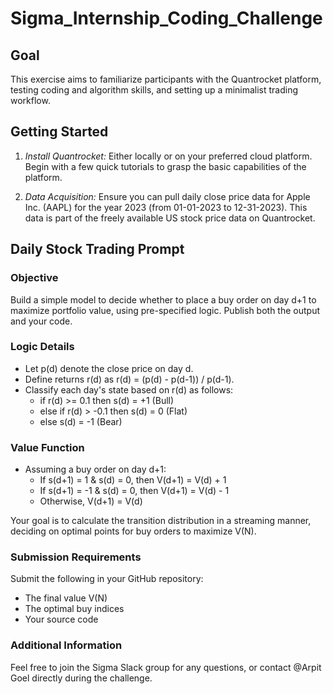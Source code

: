 # Sigma_Internship_Coding_Challenge

## Goal

This exercise aims to familiarize participants with the Quantrocket platform, testing coding and algorithm skills, and setting up a minimalist trading workflow.

## Getting Started

1. *Install Quantrocket:* Either locally or on your preferred cloud platform. Begin with a few quick tutorials to grasp the basic capabilities of the platform.

2. *Data Acquisition:* Ensure you can pull daily close price data for Apple Inc. (AAPL) for the year 2023 (from 01-01-2023 to 12-31-2023). This data is part of the freely available US stock price data on Quantrocket.

## Daily Stock Trading Prompt

### Objective

Build a simple model to decide whether to place a buy order on day d+1 to maximize portfolio value, using pre-specified logic. Publish both the output and your code.

### Logic Details

- Let p(d) denote the close price on day d.
- Define returns r(d) as r(d) = (p(d) - p(d-1)) / p(d-1).
- Classify each day's state based on r(d) as follows:
  - if r(d) >= 0.1 then s(d) = +1 (Bull)
  - else if r(d) > -0.1 then s(d) = 0 (Flat)
  - else s(d) = -1 (Bear)

### Value Function

- Assuming a buy order on day d+1:
  - If s(d+1) = 1 & s(d) = 0, then V(d+1) = V(d) + 1
  - If s(d+1) = -1 & s(d) = 0, then V(d+1) = V(d) - 1
  - Otherwise, V(d+1) = V(d)

Your goal is to calculate the transition distribution in a streaming manner, deciding on optimal points for buy orders to maximize V(N).

### Submission Requirements

Submit the following in your GitHub repository:
- The final value V(N)
- The optimal buy indices
- Your source code

### Additional Information

Feel free to join the Sigma Slack group for any questions, or contact @Arpit Goel directly during the challenge.
